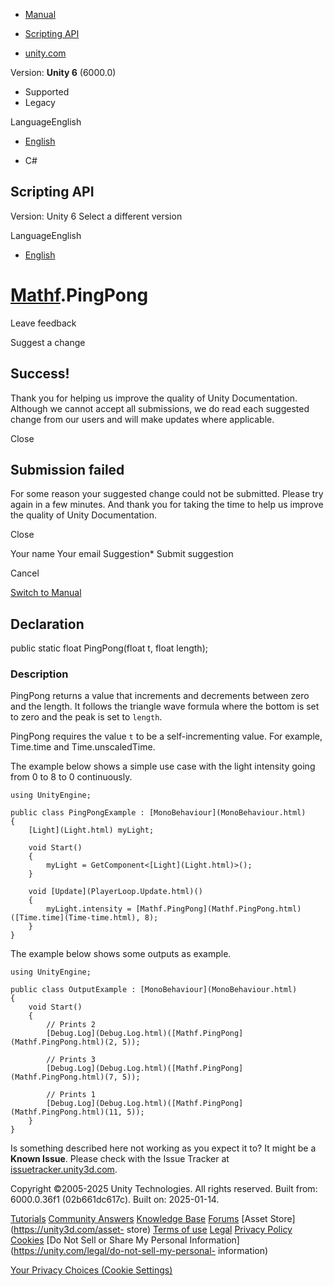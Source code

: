 [ ]()

  * [Manual](../Manual/index.html)
  * [Scripting API](../ScriptReference/index.html)

  * [unity.com](https://unity.com/)

Version: **Unity 6** (6000.0)

  * Supported
  * Legacy

LanguageEnglish

  * [English]()

  * C#

[ ](https://docs.unity3d.com)

## Scripting API

Version: Unity 6 Select a different version

LanguageEnglish

  * [English]()

#  [Mathf](Mathf.html).PingPong

Leave feedback

Suggest a change

## Success!

Thank you for helping us improve the quality of Unity Documentation. Although
we cannot accept all submissions, we do read each suggested change from our
users and will make updates where applicable.

Close

## Submission failed

For some reason your suggested change could not be submitted. Please <a>try
again</a> in a few minutes. And thank you for taking the time to help us
improve the quality of Unity Documentation.

Close

Your name Your email Suggestion* Submit suggestion

Cancel

[Switch to Manual](../Manual/class-Mathf.html "Go to Mathf Component in the
Manual")

## Declaration

public static float PingPong(float t, float length);

### Description

PingPong returns a value that increments and decrements between zero and the
length. It follows the triangle wave formula where the bottom is set to zero
and the peak is set to `length`.

PingPong requires the value `t` to be a self-incrementing value. For example,
Time.time and Time.unscaledTime.  
  
The example below shows a simple use case with the light intensity going from
0 to 8 to 0 continuously.

    
    
    using UnityEngine;  
      
    public class PingPongExample : [MonoBehaviour](MonoBehaviour.html)
    {
        [Light](Light.html) myLight;  
      
        void Start()
        {
            myLight = GetComponent<[Light](Light.html)>();
        }  
      
        void [Update](PlayerLoop.Update.html)()
        {
            myLight.intensity = [Mathf.PingPong](Mathf.PingPong.html)([Time.time](Time-time.html), 8);
        }
    }
    

The example below shows some outputs as example.

    
    
    using UnityEngine;  
      
    public class OutputExample : [MonoBehaviour](MonoBehaviour.html)
    {
        void Start()
        {
            // Prints 2
            [Debug.Log](Debug.Log.html)([Mathf.PingPong](Mathf.PingPong.html)(2, 5));  
      
            // Prints 3
            [Debug.Log](Debug.Log.html)([Mathf.PingPong](Mathf.PingPong.html)(7, 5));
     
            // Prints 1
            [Debug.Log](Debug.Log.html)([Mathf.PingPong](Mathf.PingPong.html)(11, 5));
        }
    }

Is something described here not working as you expect it to? It might be a
**Known Issue**. Please check with the Issue Tracker at
[issuetracker.unity3d.com](https://issuetracker.unity3d.com).

Copyright ©2005-2025 Unity Technologies. All rights reserved. Built from:
6000.0.36f1 (02b661dc617c). Built on: 2025-01-14.

[Tutorials](https://unity3d.com/learn) [Community
Answers](https://answers.unity3d.com) [Knowledge
Base](https://support.unity3d.com/hc/en-us)
[Forums](https://forum.unity3d.com) [Asset Store](https://unity3d.com/asset-
store) [Terms of use](https://docs.unity3d.com/Manual/TermsOfUse.html)
[Legal](https://unity.com/legal) [Privacy
Policy](https://unity.com/legal/privacy-policy)
[Cookies](https://unity.com/legal/cookie-policy) [Do Not Sell or Share My
Personal Information](https://unity.com/legal/do-not-sell-my-personal-
information)

[Your Privacy Choices (Cookie Settings)](javascript:void\(0\);)

